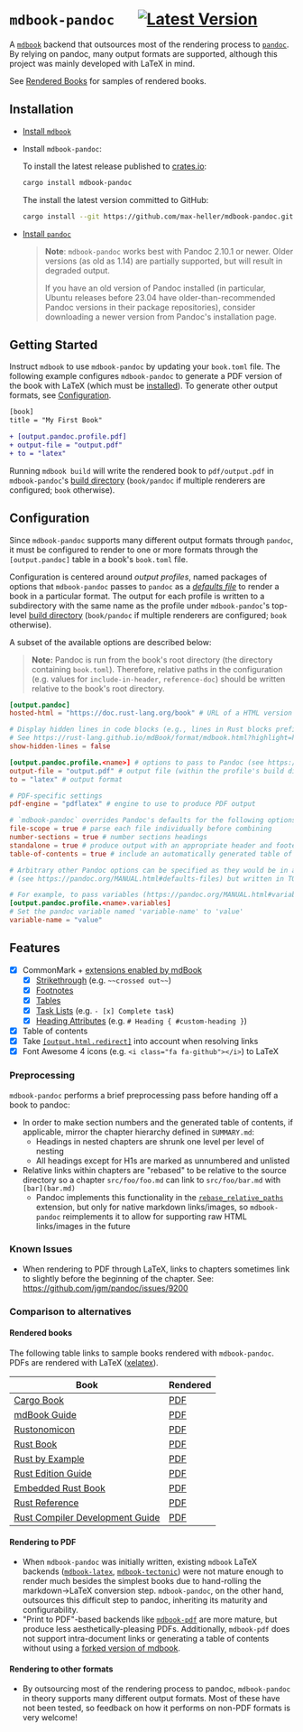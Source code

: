 # `mdbook-pandoc` &emsp; [![Latest Version]][crates.io]

[Latest Version]: https://img.shields.io/crates/v/mdbook-pandoc.svg
[crates.io]: https://crates.io/crates/mdbook-pandoc

A [`mdbook`](https://github.com/rust-lang/mdBook) backend that outsources most of the rendering process to [`pandoc`](https://pandoc.org).
By relying on pandoc, many output formats are supported, although this project was mainly developed with LaTeX in mind.

See [Rendered Books](#rendered-books) for samples of rendered books.

## Installation

- [Install `mdbook`](https://rust-lang.github.io/mdBook/guide/installation.html)

- Install `mdbook-pandoc`:

  To install the latest release published to [crates.io](https://crates.io/crates/mdbook-pandoc):

  ```sh
  cargo install mdbook-pandoc
  ```

  The install the latest version committed to GitHub:

  ```sh
  cargo install --git https://github.com/max-heller/mdbook-pandoc.git mdbook-pandoc
  ```

- [Install `pandoc`](https://pandoc.org/installing.html)

  > **Note**: `mdbook-pandoc` works best with Pandoc 2.10.1 or newer.
  > Older versions (as old as 1.14) are partially supported, but will result in degraded output.
  >
  > If you have an old version of Pandoc installed (in particular, Ubuntu releases before 23.04 have older-than-recommended Pandoc versions in their package repositories), consider downloading a newer version from Pandoc's installation page.

## Getting Started

Instruct `mdbook` to use `mdbook-pandoc` by updating your `book.toml` file.
The following example configures `mdbook-pandoc` to generate a PDF version of the book with LaTeX (which must be [installed](https://www.latex-project.org/get)).
To generate other output formats, see [Configuration](#configuration).

```diff
[book]
title = "My First Book"

+ [output.pandoc.profile.pdf]
+ output-file = "output.pdf"
+ to = "latex"
```

Running `mdbook build` will write the rendered book to `pdf/output.pdf` in `mdbook-pandoc`'s [build directory](https://rust-lang.github.io/mdBook/format/configuration/renderers.html#output-tables) (`book/pandoc` if multiple renderers are configured; `book` otherwise).

## Configuration

Since `mdbook-pandoc` supports many different output formats through `pandoc`, it must be configured to render to one or more formats through the `[output.pandoc]` table in a book's `book.toml` file.

Configuration is centered around *output profiles*, named packages of options that `mdbook-pandoc` passes to `pandoc` as a [*defaults file*](https://pandoc.org/MANUAL.html#defaults-files) to render a book in a particular format.
The output for each profile is written to a subdirectory with the same name as the profile under `mdbook-pandoc`'s top-level [build directory](https://rust-lang.github.io/mdBook/format/configuration/renderers.html#output-tables) (`book/pandoc` if multiple renderers are configured; `book` otherwise).

A subset of the available options are described below:

> **Note:** Pandoc is run from the book's root directory (the directory containing `book.toml`).
> Therefore, relative paths in the configuration (e.g. values for `include-in-header`, `reference-doc`) should be written relative to the book's root directory.

```toml
[output.pandoc]
hosted-html = "https://doc.rust-lang.org/book" # URL of a HTML version of the book

# Display hidden lines in code blocks (e.g., lines in Rust blocks prefixed by '#').
# See https://rust-lang.github.io/mdBook/format/mdbook.html?highlight=hidden#hiding-code-lines
show-hidden-lines = false

[output.pandoc.profile.<name>] # options to pass to Pandoc (see https://pandoc.org/MANUAL.html#defaults-files)
output-file = "output.pdf" # output file (within the profile's build directory)
to = "latex" # output format

# PDF-specific settings
pdf-engine = "pdflatex" # engine to use to produce PDF output

# `mdbook-pandoc` overrides Pandoc's defaults for the following options to better support mdBooks
file-scope = true # parse each file individually before combining
number-sections = true # number sections headings
standalone = true # produce output with an appropriate header and footer
table-of-contents = true # include an automatically generated table of contents

# Arbitrary other Pandoc options can be specified as they would be in a Pandoc defaults file
# (see https://pandoc.org/MANUAL.html#defaults-files) but written in TOML instead of YAML...

# For example, to pass variables (https://pandoc.org/MANUAL.html#variables):
[output.pandoc.profile.<name>.variables]
# Set the pandoc variable named 'variable-name' to 'value'
variable-name = "value"
```

## Features

- [x] CommonMark + [extensions enabled by mdBook](https://rust-lang.github.io/mdBook/format/markdown.html#extensions)
  - [x] [Strikethrough](https://rust-lang.github.io/mdBook/format/markdown.html#strikethrough) (e.g. `~~crossed out~~`)
  - [x] [Footnotes](https://rust-lang.github.io/mdBook/format/markdown.html#footnotes)
  - [x] [Tables](https://rust-lang.github.io/mdBook/format/markdown.html#tables)
  - [x] [Task Lists](https://rust-lang.github.io/mdBook/format/markdown.html#task-lists) (e.g. `- [x] Complete task`)
  - [x] [Heading Attributes](https://rust-lang.github.io/mdBook/format/markdown.html#heading-attributes) (e.g. `# Heading { #custom-heading }`)
- [x] Table of contents
- [x] Take [`[output.html.redirect]`](https://rust-lang.github.io/mdBook/format/configuration/renderers.html#outputhtmlredirect) into account when resolving links
- [x] Font Awesome 4 icons (e.g. `<i class="fa fa-github"></i>`) to LaTeX

### Preprocessing

`mdbook-pandoc` performs a brief preprocessing pass before handing off a book to pandoc:

- In order to make section numbers and the generated table of contents, if applicable, mirror the chapter hierarchy defined in `SUMMARY.md`:
  - Headings in nested chapters are shrunk one level per level of nesting
  - All headings except for H1s are marked as unnumbered and unlisted
- Relative links within chapters are "rebased" to be relative to the source directory so a chapter `src/foo/foo.md` can link to `src/foo/bar.md` with `[bar](bar.md)`
  - Pandoc implements this functionality in the [`rebase_relative_paths`](https://pandoc.org/MANUAL.html#extension-rebase_relative_paths) extension, but only for native markdown links/images, so `mdbook-pandoc` reimplements it to allow for supporting raw HTML links/images in the future

### Known Issues

- When rendering to PDF through LaTeX, links to chapters sometimes link to slightly before the beginning of the chapter.
  See: https://github.com/jgm/pandoc/issues/9200

### Comparison to alternatives

#### Rendered books

The following table links to sample books rendered with `mdbook-pandoc`.
PDFs are rendered with LaTeX ([xelatex](https://en.wikipedia.org/wiki/XeTeX)).

| Book | Rendered |
| ---- | -------- |
| [Cargo Book](https://doc.rust-lang.org/stable/cargo/) | [PDF](https://github.com/max-heller/mdbook-pandoc/releases/latest/download/rendered-cargo-book.pdf) |
| [mdBook Guide](https://rust-lang.github.io/mdBook/) | [PDF](https://github.com/max-heller/mdbook-pandoc/releases/latest/download/rendered-mdBook-guide.pdf) |
| [Rustonomicon](https://doc.rust-lang.org/nomicon/) | [PDF](https://github.com/max-heller/mdbook-pandoc/releases/latest/download/rendered-nomicon.pdf) |
| [Rust Book](https://doc.rust-lang.org/book/) | [PDF](https://github.com/max-heller/mdbook-pandoc/releases/latest/download/rendered-rust-book.pdf) |
| [Rust by Example](https://doc.rust-lang.org/rust-by-example/) | [PDF](https://github.com/max-heller/mdbook-pandoc/releases/latest/download/rendered-rust-by-example.pdf) |
| [Rust Edition Guide](https://doc.rust-lang.org/edition-guide/) | [PDF](https://github.com/max-heller/mdbook-pandoc/releases/latest/download/rendered-rust-edition-guide.pdf) |
| [Embedded Rust Book](https://docs.rust-embedded.org/book/) | [PDF](https://github.com/max-heller/mdbook-pandoc/releases/latest/download/rendered-rust-embedded.pdf) |
| [Rust Reference](https://doc.rust-lang.org/reference/) | [PDF](https://github.com/max-heller/mdbook-pandoc/releases/latest/download/rendered-rust-reference.pdf) |
| [Rust Compiler Development Guide](https://rustc-dev-guide.rust-lang.org/) | [PDF](https://github.com/max-heller/mdbook-pandoc/releases/latest/download/rendered-rustc-dev-guide.pdf) |

#### Rendering to PDF

- When `mdbook-pandoc` was initially written, existing `mdbook` LaTeX backends ([`mdbook-latex`](https://crates.io/crates/mdbook-latex), [`mdbook-tectonic`](https://crates.io/crates/mdbook-tectonic)) were not mature enough to render much besides the simplest books due to hand-rolling the markdown->LaTeX conversion step.
  `mdbook-pandoc`, on the other hand, outsources this difficult step to pandoc, inheriting its maturity and configurability. 
- "Print to PDF"-based backends like [`mdbook-pdf`](https://crates.io/crates/mdbook-pdf) are more mature, but produce less aesthetically-pleasing PDFs.
  Additionally, `mdbook-pdf` does not support intra-document links or generating a table of contents without using a [forked version of mdbook](https://github.com/rust-lang/mdBook/pull/1738).

#### Rendering to other formats

- By outsourcing most of the rendering process to pandoc, `mdbook-pandoc` in theory supports many different output formats.
  Most of these have not been tested, so feedback on how it performs on non-PDF formats is very welcome!
